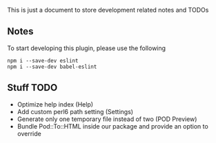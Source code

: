 This is just a document to store development related notes and TODOs

## Notes
To start developing this plugin, please use the following
```
npm i --save-dev eslint
npm i --save-dev babel-eslint
```

## Stuff TODO

- Optimize help index (Help)
- Add custom perl6 path setting (Settings)
- Generate only one temporary file instead of two (POD Preview)
- Bundle Pod::To::HTML inside our package and provide an option to override
